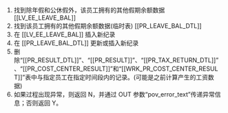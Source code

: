 1. 找到除年假和公休假外，该员工拥有的其他假期余额数据 [[LV_EE_LEAVE_BAL]]
2. 找到该员工拥有的其他假期余额数据(临时表) [[PR_LEAVE_BAL_DTL]]
3. 在 [[LV_EE_LEAVE_BAL]] 插入新纪录
4. 在 [[PR_LEAVE_BAL_DTL]] 更新或插入新纪录
5. 删除“[[PR_RESULT_DTL]]”、“[[PR_RESULT]]”、“[[PR_TAX_RETURN_DTL]]”、“[[PR_COST_CENTER_RESULT]]”和“[[WRK_PR_COST_CENTER_RESULT]]”表中与指定员工在指定时间段内的记录。(可能是之前计算产生的工资数据)
6.  如果过程出现异常，则返回 N，并通过 OUT 参数“pov_error_text”传递异常信息；否则返回 Y。